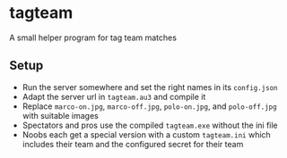 # tagteam
A small helper program for tag team matches

## Setup

- Run the server somewhere and set the right names in its `config.json`
- Adapt the server url in `tagteam.au3` and compile it
- Replace `marco-on.jpg`, `marco-off.jpg`, `polo-on.jpg`, and `polo-off.jpg` with suitable images
- Spectators and pros use the compiled `tagteam.exe` without the ini file
- Noobs each get a special version with a custom `tagteam.ini` which includes their team and the configured secret for their team
